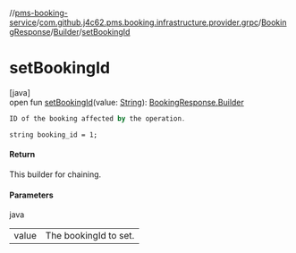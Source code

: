 //[pms-booking-service](../../../../index.md)/[com.github.j4c62.pms.booking.infrastructure.provider.grpc](../../index.md)/[BookingResponse](../index.md)/[Builder](index.md)/[setBookingId](set-booking-id.md)

# setBookingId

[java]\
open fun [setBookingId](set-booking-id.md)(value: [String](https://docs.oracle.com/en/java/javase/23/docs/api/java.base/java/lang/String.html)): [BookingResponse.Builder](index.md)

```kotlin
ID of the booking affected by the operation.

```
`string booking_id = 1;`

#### Return

This builder for chaining.

#### Parameters

java

| | |
|---|---|
| value | The bookingId to set. |